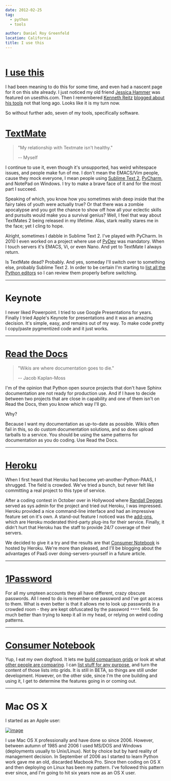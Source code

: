 ```yaml
---
date: 2012-02-25
tag:
  - python
  - tools

author: Daniel Roy Greenfeld
location: California
title: I use this
---
```


<div class="twelve wide column">
  <h1 class="ui block header">
    <div class="content">
      <a href="/i-use-this ">I use this</a>
    </div>
  </h1>
  <p>
    I had been meaning to do this for some time, and even had a nascent page for
    it on this site already. I just noticed my old friend
    <a href="http://jessica.hammer.usesthis.com/" target="_blank"
      >Jessica Hammer</a
    >
    was featured on usesthis.com. Then I remembered
    <a href="http://kennethreitz.com/" target="_blank">Kenneth Reitz</a>
    <a href="http://kennethreitz.com/i-use-this " target="_blank"
      >blogged about his tools</a
    >
    not that long ago. Looks like it is my turn now.
  </p>
  <p>So without further ado, seven of my tools, specifically software.</p>
  <h1
    id="textmatehttpconsumernotebookcomtextmate-the-missing-editor-for-mac-os-x4f4ad4e35a4305000d000000"
  >
    <a
      href="http://consumernotebook.com/textmate-the-missing-editor-for-mac-os-x/4f4ad4e35a4305000d000000/"
      target="_blank"
      >TextMate</a
    >
  </h1>
  <blockquote>
    <p>"My relationship with Textmate isn't healthy."</p>
    <p>-- Myself</p>
  </blockquote>
  <p>
    I continue to use it, even though it's unsupported, has weird whitespace
    issues, and people make fun of me. I don't mean the EMACS/Vim people, cause
    they mock everyone, I mean people using
    <a
      href="http://consumernotebook.com/sublime-text/4f4ad53a5a4305000e000000/"
      target="_blank"
      >Sublime Text 2</a
    >,
    <a
      href="http://consumernotebook.com/jetbrains-pycharm/4f4ad5b861e9e4000e000000/"
      target="_blank"
      >PyCharm</a
    >, and NotePad on Windows. I try to make a brave face of it and for the most
    part I succeed.
  </p>
  <p>
    Speaking of which, you know how you sometimes wish deep inside that the
    fairy tales of youth were actually true? Or that there was a zombie
    apocalypse and you got the chance to show off how all your eclectic skills
    and pursuits would make you a survival genius? Well, I feel that way about
    TextMates 2 being released in my lifetime. Alas, stark reality stares me in
    the face; yet I cling to hope.
  </p>
  <p>
    Alright, sometimes I dabble in Sublime Text 2. I've played with PyCharm. In
    2010 I even worked on a project where use of
    <a
      href="http://consumernotebook.com/pydev/4f4ad5d55a4c6f000d000000/"
      target="_blank"
      >PyDev</a
    >
    was mandatory. When I touch servers it's EMACS, Vi, or even Nano. And yet to
    TextMate I always return.
  </p>
  <p>
    Is TextMate dead? Probably. And yes, someday I'll switch over to something
    else, probably Sublime Text 2. In order to be certain I'm starting to
    <a
      href="http://consumernotebook.com/lists/pydanny/complete-list-of-python-editors/"
      target="_blank"
      >list all the Python editors</a
    >
    so I can review them properly before switching.
  </p>
  <hr />
  <h1 id="keynote">Keynote</h1>
  <p>
    I never liked Powerpoint. I tried to use Google Presentations for years.
    Finally I tried Apple's Keynote for presentations and it was an amazing
    decision. It's simple, easy, and remains out of my way. To make code pretty
    I copy/paste pygmentized code and it just works.
  </p>
  <hr />
  <h1 id="read-the-docshttprtfdorg">
    <a href="http://rtfd.org" target="_blank">Read the Docs</a>
  </h1>
  <blockquote>
    <p>"Wikis are where documentation goes to die."</p>
    <p>-- Jacob Kaplan-Moss</p>
  </blockquote>
  <p>
    I'm of the opinion that Python open source projects that don't have Sphinx
    documentation are not ready for production use. And if I have to decide
    between two projects that are close in capability and one of them isn't on
    Read the Docs, then you know which way I'll go.
  </p>
  <p>Why?</p>
  <p>
    Because I want my documentation as up-to-date as possible. Wikis often fail
    in this, so do custom documentation solutions, and so does upload tarballs
    to a service. You should be using the same patterns for documentation as you
    do coding. Use Read the Docs.
  </p>
  <hr />
  <h1 id="herokuhttpherokucom">
    <a href="http://heroku.com" target="_blank">Heroku</a>
  </h1>
  <p>
    When I first heard that Heroku had become yet-another-Python-PAAS, I
    shrugged. The field is crowded. We've tried a bunch, but never felt like
    committing a real project to this type of service.
  </p>
  <p>
    After a coding contest in October over in Hollywood where
    <a href="http://rdegges.com" target="_blank">Randall Degges</a> served as
    sys admin for the project and tried out Heroku, I was impressed. Heroku
    provided a nice command-line interface and had an impressive feature set on
    it's own. A stand-out feature I noticed was the
    <a href="http://add-ons.heroku.com" target="_blank">add-ons</a>, which are
    Heroku moderated third-party plug-ins for their service. Finally, it didn't
    hurt that Heroku has the staff to provide 24/7 coverage of their servers.
  </p>
  <p>
    We decided to give it a try and the results are that
    <a href="http://consumernotebook.com" target="_blank">Consumer Notebook</a>
    is hosted by Heroku. We're more than pleased, and I'll be blogging about the
    advantages of PaaS over doing-servers-yourself in a future article.
  </p>
  <hr />
  <h1 id="1passwordhttpsagilebitscomstore">
    <a href="https://agilebits.com/store" target="_blank">1Password</a>
  </h1>
  <p>
    For all my umpteen accounts they all have different, crazy obscure
    passwords. All I need to do is remember one password and I've got access to
    them. What is even better is that it allows me to look up passwords in a
    crowded room - they are kept obfuscated by the password
    <code>****</code> field. So much better than trying to keep it all in my
    head, or relying on weird coding patterns.
  </p>
  <hr />
  <h1 id="consumer-notebookhttpconsumernotebookcom">
    <a href="http://consumernotebook.com" target="_blank">Consumer Notebook</a>
  </h1>
  <p>
    Yup, I eat my own dogfood. It lets me
    <a href="http://consumernotebook.com/grids/~pydanny/" target="_blank"
      >build comparison grids</a
    >
    or look at what
    <a
      href="http://consumernotebook.com/grids/r1chardj0n3s/10-android-tablets/"
      target="_blank"
      >other people are comparing</a
    >. I can
    <a href="http://consumernotebook.com/lists/~pydanny/" target="_blank"
      >list stuff for any purpose</a
    >, and turn the content of those lists into grids. It is still in BETA, so
    things are still under development. However, on the other side, since I'm
    the one building and using it, I get to determine the features going in or
    coming out.
  </p>
  <hr />
  <h1 id="mac-os-x">Mac OS X</h1>
  <p>I started as an Apple user:</p>
  <p>
    <a href="http://www.flickr.com/photos/pydanny/6933443849/" target="_blank"
      ><img
        alt="image"
        src="http://farm8.staticflickr.com/7050/6933443849_51316a7cb7.jpg"
    /></a>
  </p>
  <p>
    I use Mac OS X professionally and have done so since 2006. However, between
    autumn of 1985 and 2006 I used MS/DOS and Windows (deployments usually to
    Unix/Linux). Not by choice but by hard reality of management decision. In
    September of 2006 as I started to learn Python work gave me an old,
    discarded Macbook Pro. Since then coding on OS X and then deploying on Linux
    has been my pattern. I've followed this pattern ever since, and I'm going to
    hit six years now as an OS X user.
  </p>
     
</div>
